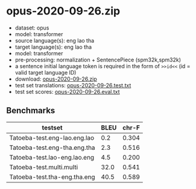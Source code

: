 # opus-2020-09-26.zip

* dataset: opus
* model: transformer
* source language(s): eng lao tha
* target language(s): eng lao tha
* model: transformer
* pre-processing: normalization + SentencePiece (spm32k,spm32k)
* a sentence initial language token is required in the form of `>>id<<` (id = valid target language ID)
* download: [opus-2020-09-26.zip](https://object.pouta.csc.fi/Tatoeba-MT-models/taw-taw/opus-2020-09-26.zip)
* test set translations: [opus-2020-09-26.test.txt](https://object.pouta.csc.fi/Tatoeba-MT-models/taw-taw/opus-2020-09-26.test.txt)
* test set scores: [opus-2020-09-26.eval.txt](https://object.pouta.csc.fi/Tatoeba-MT-models/taw-taw/opus-2020-09-26.eval.txt)

## Benchmarks

| testset               | BLEU  | chr-F |
|-----------------------|-------|-------|
| Tatoeba-test.eng-lao.eng.lao 	| 0.2 	| 0.304 |
| Tatoeba-test.eng-tha.eng.tha 	| 2.3 	| 0.516 |
| Tatoeba-test.lao-eng.lao.eng 	| 4.5 	| 0.200 |
| Tatoeba-test.multi.multi 	| 32.0 	| 0.541 |
| Tatoeba-test.tha-eng.tha.eng 	| 40.5 	| 0.589 |


